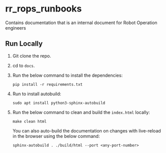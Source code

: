 # rr_rops_runbooks
Contains documentation that is an internal document for Robot Operation engineers

Run Locally
-----------

1. Git clone the repo.
2. cd to ``docs``.
3. Run the below command to install the dependencies:

   ``pip install -r requirements.txt``

4. Run to install autobuild:

    ``sudo apt install python3-sphinx-autobuild``

5. Run the below command to clean and build the ``index.html`` locally:

   ``make clean html``

   You can also auto-build the documentation on changes with live-reload in the browser using the below command:

   ``sphinx-autobuild . ./build/html --port <any-port-number>``
